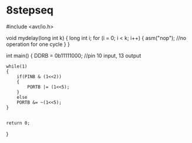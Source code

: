 # 8stepseq

#include <avr/io.h>

void mydelay(long int k)
{
	long int i;
	for (i = 0; i < k; i++)
	{
		asm("nop"); //no operation for one cycle
	}
}

int main()
{
	DDRB = 0b11111000; //pin 10 input, 13 output

	while(1)
	{
		if(PINB & (1<<2))
		{
			PORTB |= (1<<5);
		}
		else
		PORTB &= ~(1<<5);
	}


	return 0;
}
